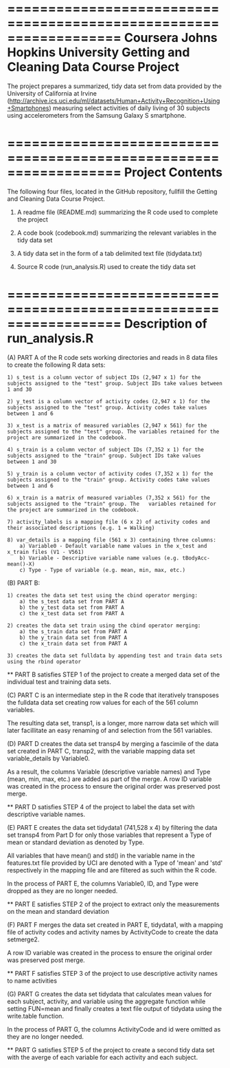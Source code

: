 
==================================================================
Coursera 
Johns Hopkins University
Getting and Cleaning Data Course Project
==================================================================

The project prepares a summarized, tidy data set from data provided by the University of California at Irvine 
(http://archive.ics.uci.edu/ml/datasets/Human+Activity+Recognition+Using+Smartphones) measuring select activities of daily living of 30 subjects using accelerometers from the Samsung Galaxy S smartphone.

==================================================================
Project Contents
==================================================================

The following four files, located in the GitHub repository, fullfill the Getting and Cleaning Data Course Project. 

1) A readme file (README.md) summarizing the R code used to complete the project

2) A code book (codebook.md) summarizing the relevant variables in the tidy data set

3) A tidy data set in the form of a tab delimited text file (tidydata.txt)

4) Source R code (run_analysis.R) used to create the tidy data set

==================================================================
Description of run_analysis.R
==================================================================

(A) PART A of the R code sets working directories and reads in 8 data files to create the following R data sets:
	
	1) s_test is a column vector of subject IDs (2,947 x 1) for the subjects assigned to the "test" group. Subject IDs take values between 1 and 30
	
	2) y_test is a column vector of activity codes (2,947 x 1) for the subjects assigned to the "test" group. Activity codes take values between 1 and 6
	
	3) x_test is a matrix of measured variables (2,947 x 561) for the subjects assigned to the "test" group. The variables retained for the project are summarized in the codebook.
	
	4) s_train is a column vector of subject IDs (7,352 x 1) for the subjects assigned to the "train" group. Subject IDs take values between 1 and 30
	
	5) y_train is a column vector of activity codes (7,352 x 1) for the subjects assigned to the "train" group. Activity codes take values between 1 and 6
	
	6) x_train is a matrix of measured variables (7,352 x 561) for the subjects assigned to the "train" group. The 	 variables retained for the project are summarized in the codebook.
	
	7) activity_labels is a mapping file (6 x 2) of activity codes and their associated descriptions (e.g. 1 = Walking)
	
	8) var_details is a mapping file (561 x 3) containing three columns:
		a) Variable0 - Default variable name values in the x_test and x_train files (V1 - V561)
		b) Variable - Descriptive variable name values (e.g. tBodyAcc-mean()-X)
		c) Type - Type of variable (e.g. mean, min, max, etc.)

(B)  PART B: 

	1) creates the data set test using the cbind operator merging: 
		a) the s_test data set from PART A
		b) the y_test data set from PART A
		c) the x_test data set from PART A
		
	2) creates the data set train using the cbind operator merging: 
		a) the s_train data set from PART A
		b) the y_train data set from PART A
		c) the x_train data set from PART A
		
	3) creates the data set fulldata by appending test and train data sets using the rbind operator

** PART B satisfies STEP 1 of the project to create a merged data set of the individual test and training data sets.

(C) PART C is an intermediate step in the R code that iteratively transposes the fulldata data set creating row values for each of the 561 column variables.

The resulting data set, transp1, is a longer, more narrow data set which will later facillitate an easy renaming of and selection from the 561 variables. 
    
(D) PART D creates the data set transp4 by merging a fascimile of the data set created in PART C, transp2, with the variable mapping data set variable_details by Variable0. 

As a result, the columns Variable (descriptive variable names) and Type (mean, min, max, etc.) are added as part of the merge. 
A row ID variable was created in the process to ensure the original order was preserved post merge. 

** PART D satisfies STEP 4 of the project to label the data set with descriptive variable names.

(E) PART E creates the data set tidydata1 (741,528 x 4) by filtering the data set transp4 from Part D for only those variables that represent a Type of mean or standard deviation as denoted by Type. 

All variables that have mean() and std() in the variable name in the features.txt file provided by UCI are denoted with a 
Type of 'mean' and 'std' respectively in the mapping file and are filtered as such within the R code.

In the process of PART E, the columns Variable0, ID, and Type were dropped as they are no longer needed.

** PART E satisfies STEP 2 of the project to extract only the measurements on the mean and standard deviation

(F) PART F merges the data set created in PART E, tidydata1, with a mapping file of activity codes and activity names by ActivityCode to create the data setmerge2. 

A row ID variable was created in the process to ensure the original order was preserved post merge. 

** PART F satisfies STEP 3 of the project to use descriptive activity names to name activities

(G) PART G creates the data set tidydata that calculates mean values for each subject, activity, and variable using the aggregate function while setting FUN=mean and finally creates a text file output of tidydata using the write.table function. 

In the process of PART G, the columns ActivityCode and id were omitted as they are no longer needed. 

** PART G satisfies STEP 5 of the project to create a second tidy data set with the averge of each variable for each activity and each subject.
